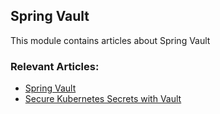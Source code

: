 ## Spring Vault

This module contains articles about Spring Vault

### Relevant Articles:

- [Spring Vault](https://www.baeldung.com/spring-vault)
- [Secure Kubernetes Secrets with Vault](https://www.baeldung.com/spring-vault-kubernetes-secrets)
